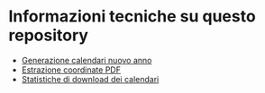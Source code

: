 # Informazioni tecniche su questo repository


- [Generazione calendari nuovo anno](nuovo_anno.md)
- [Estrazione coordinate PDF](coordinate_PDF.md)
- [Statistiche di download dei calendari](statistiche_download.md)



